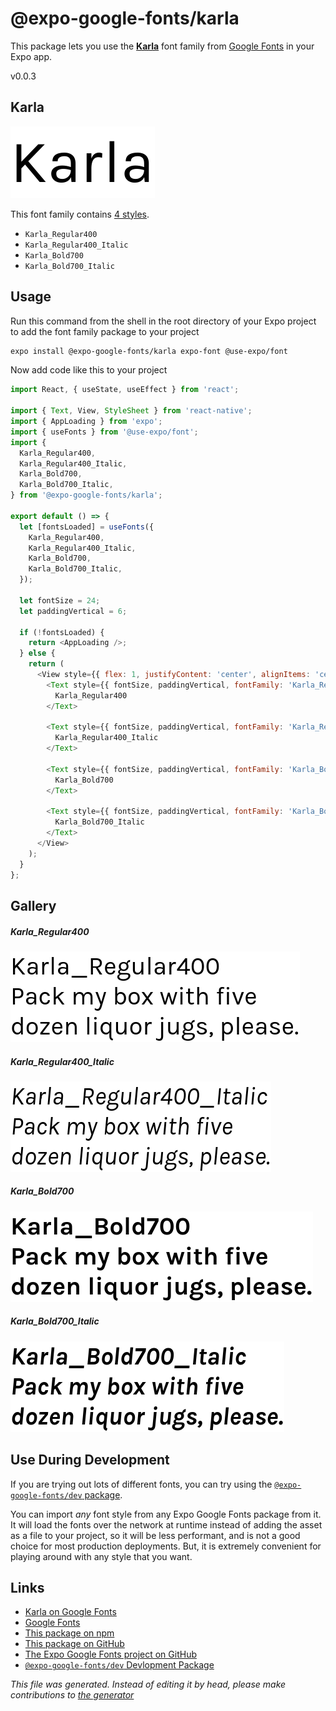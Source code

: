 # @expo-google-fonts/karla

This package lets you use the [**Karla**](https://fonts.google.com/specimen/Karla) font family from [Google Fonts](https://fonts.google.com/) in your Expo app.

v0.0.3

## Karla

![Karla](./font-family.png)

This font family contains [4 styles](#gallery).

- `Karla_Regular400`
- `Karla_Regular400_Italic`
- `Karla_Bold700`
- `Karla_Bold700_Italic`

## Usage

Run this command from the shell in the root directory of your Expo project to add the font family package to your project
```sh
expo install @expo-google-fonts/karla expo-font @use-expo/font
```

Now add code like this to your project
```js
import React, { useState, useEffect } from 'react';

import { Text, View, StyleSheet } from 'react-native';
import { AppLoading } from 'expo';
import { useFonts } from '@use-expo/font';
import {
  Karla_Regular400,
  Karla_Regular400_Italic,
  Karla_Bold700,
  Karla_Bold700_Italic,
} from '@expo-google-fonts/karla';

export default () => {
  let [fontsLoaded] = useFonts({
    Karla_Regular400,
    Karla_Regular400_Italic,
    Karla_Bold700,
    Karla_Bold700_Italic,
  });

  let fontSize = 24;
  let paddingVertical = 6;

  if (!fontsLoaded) {
    return <AppLoading />;
  } else {
    return (
      <View style={{ flex: 1, justifyContent: 'center', alignItems: 'center' }}>
        <Text style={{ fontSize, paddingVertical, fontFamily: 'Karla_Regular400' }}>
          Karla_Regular400
        </Text>

        <Text style={{ fontSize, paddingVertical, fontFamily: 'Karla_Regular400_Italic' }}>
          Karla_Regular400_Italic
        </Text>

        <Text style={{ fontSize, paddingVertical, fontFamily: 'Karla_Bold700' }}>
          Karla_Bold700
        </Text>

        <Text style={{ fontSize, paddingVertical, fontFamily: 'Karla_Bold700_Italic' }}>
          Karla_Bold700_Italic
        </Text>
      </View>
    );
  }
};

```

## Gallery

##### Karla_Regular400
![Karla_Regular400](./6f59c39b7fe5470c4c19a0bd67174cb94cdbe2053382046ea00b00fbfd5008a7.ttf.png)

##### Karla_Regular400_Italic
![Karla_Regular400_Italic](./8dfdedc9371e4b6c128ba66b488cc38a94142de7a6aec5633026651dbbe7fd50.ttf.png)

##### Karla_Bold700
![Karla_Bold700](./60f1379da84423da4c84a9d3ad1a1293ce82daf3c8337c5f3d027e5e0aa892c3.ttf.png)

##### Karla_Bold700_Italic
![Karla_Bold700_Italic](./11cdf8ae7a17fbd7e9d7e2b43ced2e092b6d3a77cd2846dbf42cf3d82ffcb5e8.ttf.png)


## Use During Development

If you are trying out lots of different fonts, you can try using the [`@expo-google-fonts/dev` package](https://www.npmjs.com/package/@expo-google-fonts/dev).

You can import *any* font style from any Expo Google Fonts package from it. It will load the fonts
over the network at runtime instead of adding the asset as a file to your project, so it will be 
less performant, and is not a good choice for most production deployments. But, it is extremely convenient
for playing around with any style that you want.

## Links

- [Karla on Google Fonts](https://fonts.google.com/specimen/Karla)
- [Google Fonts](https://fonts.google.com/)
- [This package on npm](https://www.npmjs.com/package/@expo-google-fonts/karla)
- [This package on GitHub](https://github.com/expo/google-fonts/tree/master/font-packages/karla)
- [The Expo Google Fonts project on GitHub](https://github.com/expo/google-fonts)
- [`@expo-google-fonts/dev` Devlopment Package](https://github.com/expo/google-fonts/tree/master/font-packages/dev)


*This file was generated. Instead of editing it by head, please make contributions to [the generator](https://github.com/expo/google-fonts/tree/master/packages/generator)*
